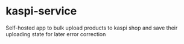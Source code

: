 # kaspi-service
Self-hosted app to bulk upload products to kaspi shop and save their uploading state for later error correction
